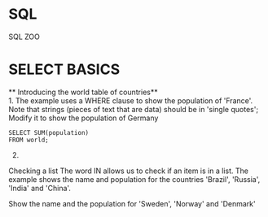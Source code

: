 # SQL
SQL ZOO
# SELECT BASICS
** Introducing the world table of countries**  <br />
1.
The example uses a WHERE clause to show the population of 'France'. Note that strings (pieces of text that are data) should be in 'single quotes';<br />
Modify it to show the population of Germany <br />
```
SELECT SUM(population)
FROM world;
```
2.
Checking a list The word IN allows us to check if an item is in a list. The example shows the name and population for the countries 'Brazil', 'Russia', 'India' and 'China'. <br />

Show the name and the population for 'Sweden', 'Norway' and 'Denmark'
